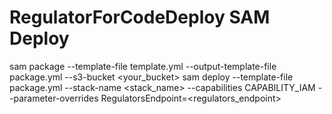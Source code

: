 # RegulatorForCodeDeploy SAM Deploy
sam package --template-file template.yml --output-template-file package.yml --s3-bucket <your_bucket>
sam deploy --template-file package.yml --stack-name <stack_name> --capabilities CAPABILITY_IAM --parameter-overrides RegulatorsEndpoint=<regulators_endpoint>
